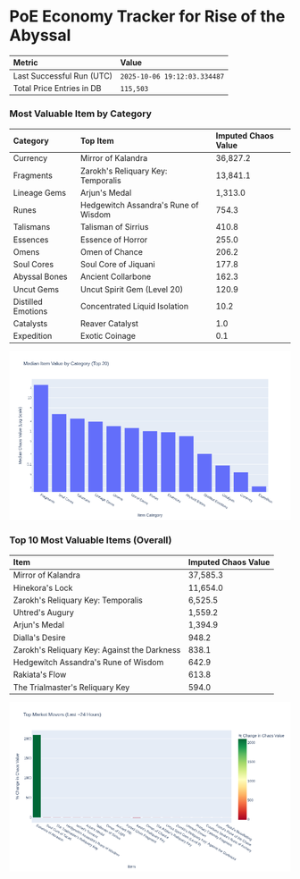 # PoE Economy Tracker for Rise of the Abyssal

<!-- START_MAINTENANCE -->
| Metric | Value |
|:---|:---|
| Last Successful Run (UTC) | `2025-10-06 19:12:03.334487` |
| Total Price Entries in DB | `115,503` |

<!-- END_MAINTENANCE -->

<!-- START_DATAFRAME_DEBUG -->
<!-- END_DATAFRAME_DEBUG -->

<!-- START_CATEGORY_ANALYSIS -->
### Most Valuable Item by Category
| Category | Top Item | Imputed Chaos Value |
| :--- | :--- | :--- |
| Currency | Mirror of Kalandra | 36,827.2 |
| Fragments | Zarokh's Reliquary Key: Temporalis | 13,841.1 |
| Lineage Gems | Arjun's Medal | 1,313.0 |
| Runes | Hedgewitch Assandra's Rune of Wisdom | 754.3 |
| Talismans | Talisman of Sirrius | 410.8 |
| Essences | Essence of Horror | 255.0 |
| Omens | Omen of Chance | 206.2 |
| Soul Cores | Soul Core of Jiquani | 177.8 |
| Abyssal Bones | Ancient Collarbone | 162.3 |
| Uncut Gems | Uncut Spirit Gem (Level 20) | 120.9 |
| Distilled Emotions | Concentrated Liquid Isolation | 10.2 |
| Catalysts | Reaver Catalyst | 1.0 |
| Expedition | Exotic Coinage | 0.1 |


![Category Analysis Chart](charts/category_analysis.png)
<!-- END_ANALYSIS -->

<!-- START_ANALYSIS -->
### Top 10 Most Valuable Items (Overall)
| Item | Imputed Chaos Value |
| :--- | :--- |
| Mirror of Kalandra | 37,585.3 |
| Hinekora's Lock | 11,654.0 |
| Zarokh's Reliquary Key: Temporalis | 6,525.5 |
| Uhtred's Augury | 1,559.2 |
| Arjun's Medal | 1,394.9 |
| Dialla's Desire | 948.2 |
| Zarokh's Reliquary Key: Against the Darkness | 838.1 |
| Hedgewitch Assandra's Rune of Wisdom | 642.9 |
| Rakiata's Flow | 613.8 |
| The Trialmaster's Reliquary Key | 594.0 |


![Market Movers Chart](charts/market_movers.png)
<!-- END_ANALYSIS -->

